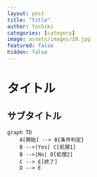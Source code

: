```yaml
---
layout: post
title: "title"
author: Yoshiki
categories: [category]
image: assets/images/10.jpg
featured: false
hidden: false
---
```


# タイトル

## サブタイトル

```mermaid
graph TD
    A[開始] --> B{条件判定}
    B -->|Yes| C[処理1]
    B -->|No| D[処理2]
    C --> E[終了]
    D --> E
```
